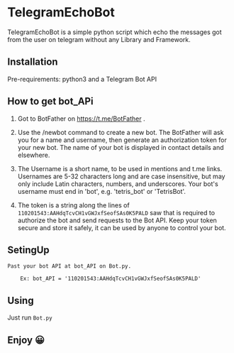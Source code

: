 # TelegramEchoBot
TelegramEchoBot is a simple python script which echo the messages got from the user on telegram without any Library and Framework.

## Installation
Pre-requirements:
    python3 and a Telegram Bot API

## How to get bot_APi
1) Got to BotFather on https://t.me/BotFather .

2) Use the /newbot command to create a new bot. The BotFather will ask you for a name and username, then generate an authorization token for your new bot.
   The name of your bot is displayed in contact details and elsewhere.

3) The Username is a short name, to be used in mentions and t.me links. Usernames are 5-32 characters long and are case insensitive, but may only include Latin characters, numbers, and underscores. Your bot's username must end in 'bot', e.g. 'tetris_bot' or 'TetrisBot'.

4) The token is a string along the lines of ```110201543:AAHdqTcvCH1vGWJxfSeofSAs0K5PALD``` saw that is required to authorize the bot and send requests to the Bot API. Keep your token secure and store it safely, it can be used by anyone to control your bot.

## SetingUp

    Past your bot API at bot_API on Bot.py.

        Ex: bot_API = '110201543:AAHdqTcvCH1vGWJxfSeofSAs0K5PALD'
## Using
Just run ```Bot.py```

## Enjoy 😀
